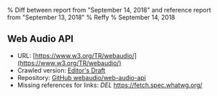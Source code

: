 % Diff between report from "September 14, 2018" and reference report from "September 13, 2018"
% Reffy
% September 14, 2018

## Web Audio API

- URL: [https://www.w3.org/TR/webaudio/](https://www.w3.org/TR/webaudio/)
- Crawled version: [Editor's Draft](https://webaudio.github.io/web-audio-api/)
- Repository: [GitHub webaudio/web-audio-api](https://github.com/webaudio/web-audio-api)
- Missing references for links: *DEL* https://fetch.spec.whatwg.org/


